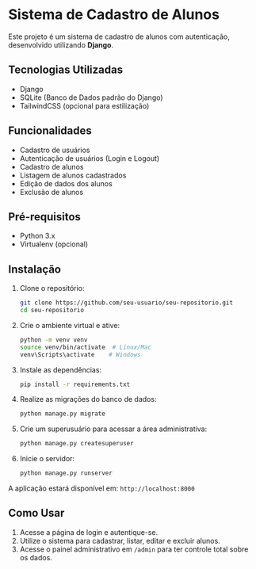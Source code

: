 # Sistema de Cadastro de Alunos

Este projeto é um sistema de cadastro de alunos com autenticação, desenvolvido utilizando **Django**.

## Tecnologias Utilizadas
- Django
- SQLite (Banco de Dados padrão do Django)
- TailwindCSS (opcional para estilização)

## Funcionalidades
- Cadastro de usuários
- Autenticação de usuários (Login e Logout)
- Cadastro de alunos
- Listagem de alunos cadastrados
- Edição de dados dos alunos
- Exclusão de alunos

## Pré-requisitos
- Python 3.x
- Virtualenv (opcional)

## Instalação
1. Clone o repositório:
   ```bash
   git clone https://github.com/seu-usuario/seu-repositorio.git
   cd seu-repositorio
   ```

2. Crie o ambiente virtual e ative:
   ```bash
   python -m venv venv
   source venv/bin/activate  # Linux/Mac
   venv\Scripts\activate    # Windows
   ```

3. Instale as dependências:
   ```bash
   pip install -r requirements.txt
   ```

4. Realize as migrações do banco de dados:
   ```bash
   python manage.py migrate
   ```

5. Crie um superusuário para acessar a área administrativa:
   ```bash
   python manage.py createsuperuser
   ```

6. Inicie o servidor:
   ```bash
   python manage.py runserver
   ```

A aplicação estará disponível em: `http://localhost:8000`

## Como Usar
1. Acesse a página de login e autentique-se.
2. Utilize o sistema para cadastrar, listar, editar e excluir alunos.
3. Acesse o painel administrativo em `/admin` para ter controle total sobre os dados.

